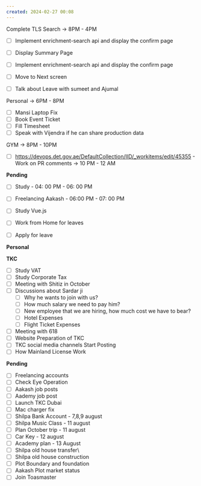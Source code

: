 ```yaml
---
created: 2024-02-27 00:08
---
```

Complete TLS Search -> 8PM - 4PM


- [ ] Implement enrichment-search api and display the confirm page
- [ ] Display Summary Page
- [ ] Implement enrichment-search api and display the confirm page
- [ ] Move to Next screen
- [ ] Talk about Leave with sumeet and Ajumal


Personal -> 6PM - 8PM

- [ ] Mansi Laptop Fix
- [ ] Book Event Ticket
- [ ] Fill Timesheet
- [ ] Speak with Vijendra if he can share production data

GYM -> 8PM - 10PM


- [ ] https://devops.det.gov.ae/DefaultCollection/IID/_workitems/edit/45355 - Work on PR comments -> 10 PM - 12 AM

**Pending**

- [ ] Study - 04: 00 PM - 06: 00 PM
- [ ] Freelancing Aakash - 06:00 PM - 07: 00 PM
- [ ] Study Vue.js
- [ ] Work from Home for leaves
- [ ] Apply for leave


**Personal**


**TKC**

- [ ] Study VAT
- [ ] Study Corporate Tax
- [ ] Meeting with Shitiz in October
- [ ] Discussions about Sardar ji
	- [ ] Why he wants to join with us?
	- [ ] How much salary we need to pay him?
	- [ ] New employee that we are hiring, how much cost we have to bear?
	- [ ] Hotel Expenses
	- [ ] Flight Ticket Expenses
- [ ] Meeting with 618
- [ ] Website Preparation of TKC
- [ ] TKC social media channels Start Posting
- [ ] How Mainland License Work

**Pending**

- [ ] Freelancing accounts
- [ ] Check Eye Operation
- [ ] Aakash job posts
- [ ] Aademy job post
- [ ] Launch TKC Dubai
- [ ] Mac charger fix
- [ ] Shilpa Bank Account - 7,8,9 august
- [ ] Shilpa Music Class - 11 august 
- [ ] Plan October trip - 11 august
- [ ] Car Key - 12 august
- [ ] Academy plan - 13 August
- [ ] Shilpa old house transfer\
- [ ] Shilpa old house construction
- [ ] Plot Boundary and foundation 
- [ ] Aakash Plot market status
- [ ] Join Toasmaster